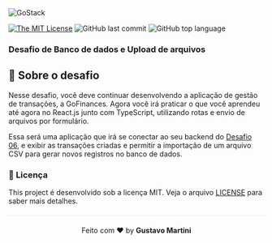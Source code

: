 <img alt="GoStack" src="https://storage.googleapis.com/golden-wind/bootcamp-gostack/header-desafios.png" />

[![The MIT License](https://img.shields.io/badge/license-MIT-green.svg?style=flat-square)](http://github.com/martinigustavo/desafio-fundamentos-reactjs/LICENSE.md)
![GitHub last commit](https://img.shields.io/github/last-commit/martinigustavo/desafio-fundamentos-reactjs?color=green)
![GitHub top language](https://img.shields.io/github/languages/top/martinigustavo/desafio-fundamentos-reactjs)

</div>
</p>



### Desafio de Banco de dados e Upload de arquivos

## :rocket: Sobre o desafio

Nesse desafio, você deve continuar desenvolvendo a aplicação de gestão de transações, a GoFinances. Agora você irá praticar o que você aprendeu até agora no React.js junto com TypeScript, utilizando rotas e envio de arquivos por formulário.

Essa será uma aplicação que irá se conectar ao seu backend do [Desafio 06](https://github.com/martinigustavo/desafio-database-upload), e exibir as transações criadas e permitir a importação de um arquivo CSV para gerar novos registros no banco de dados.

### :memo: Licença

This project é desenvolvido sob a licença MIT. Veja o arquivo [LICENSE](LICENSE.md) para saber mais detalhes.

<p align="center" style="margin-top: 20px; border-top: 1px solid #eee; padding-top: 20px;">Feito com ❤️ by <strong> Gustavo Martini </p>

